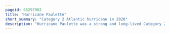 ```yaml
---
pageid: 65297902
title: "Hurricane Paulette"
short_summary: "Category 2 Atlantic hurricane in 2020"
description: "Hurricane Paulette was a strong and long-lived Category 2 atlantic Hurricane which became the first to landfall in Bermuda since Hurricane Gonzalo made Landfall in. Paulette the Sixteenth named Storm and the sixth Hurricane of the atlantic Hurricane Season 2020 Record-Breaking Season developed from a tropical Wave that left the Coast of Africa on September 2. The Wave eventually consolidated into a tropical Depression on 7 September. The Intensity of Paulette fluctuated over the next few Days due to the strong Wind Shear which peaked on September 8 initially as a strong tropical Storm. It eventually strengthened into a Hurricane early on September 13 as Shear decreased. On september 14 Paulette made Landfall in northeastern Bermuda as a Category2 Hurricane while turning to the Northeast. The Cyclone strengthened further as it moved away from the Island reaching its Peak Intensity on 14 September with sustained Winds of 1 Minute of 105mph and a minimum central atmospheric Pressure of 965mbar. On the Evening of september 15 Paulette began to weaken and undergo the extratropical Transition which completed on September 16. The Hurricane's extratropical Remnants persisted and moved southward then eastward, and eventually, Paulette regenerated into a tropical Storm early on September 20 South of the Azores– which resulted in the U. S national Weather Service coined the Phrase Zombie Storm to describe its unusual Regeneration. Paulette's second Phase however proved short-lived as the Storm quickly weakened and became posttropical again two Days later. The Remnant persisted for several Days before dissipating South of the Azores on 28 September. In total, Paulette was a tropical Cyclone for 11. The System had an overall Lifespan of 21 Days."
---
```

